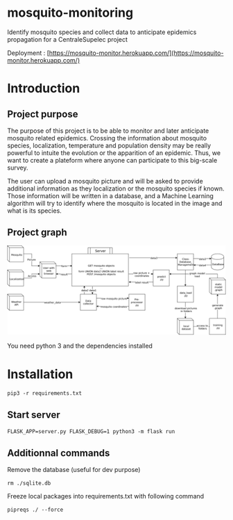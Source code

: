 # mosquito-monitoring
Identify mosquito species and collect data to anticipate epidemics propagation
for a CentraleSupelec project

Deployment : [https://mosquito-monitor.herokuapp.com/](https://mosquito-monitor.herokuapp.com/)

# Introduction
## Project purpose
The purpose of this project is to be able to monitor and later anticipate mosquito related epidemics.
Crossing the information about mosquito species, localization, temperature and population density may be really powerful to intuite the evolution or the apparition of an epidemic. Thus, we want to create a plateform where anyone can participate to this big-scale survey.

The user can upload a mosquito picture and will be asked to provide additional information as they localization or the mosquito species if known.
Those information will be written in a database, and a Machine Learning algorithm will try to identify where the mosquito is located in the image and what is its species. 


## Project graph
![Hyperparams.txt](docs/graph_project.png) 

You need python 3 and the dependencies installed 

# Installation

```
pip3 -r requirements.txt
```



## Start server

```
FLASK_APP=server.py FLASK_DEBUG=1 python3 -m flask run
```

## Additionnal commands

Remove the database (useful for dev purpose)

```
rm ./sqlite.db
```

Freeze local packages into requirements.txt with following command

```
pipreqs ./ --force      
```
